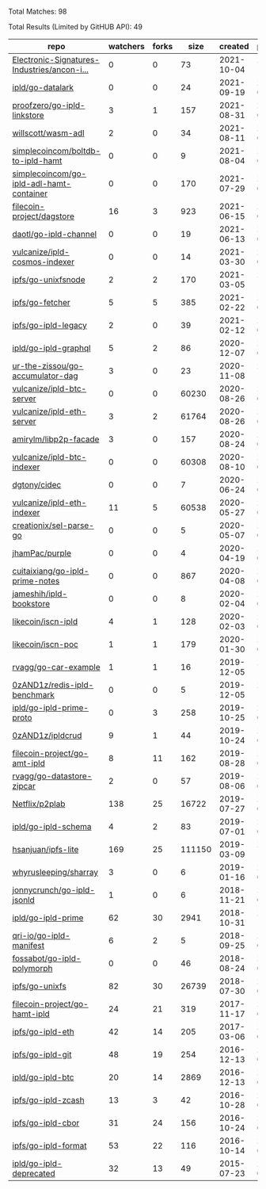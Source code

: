 Total Matches: 98

Total Results (Limited by GitHUB API): 49

| repo | watchers | forks | size | created | pushed |
| ---- | -------- | ----- | ---- | ------- | ------ |
| [Electronic-Signatures-Industries/ancon-i...](https://github.com/Electronic-Signatures-Industries/ancon-ipld-router-sync)| 0 | 0 | 73| 2021-10-04 | 2021-10-05 |
| [ipld/go-datalark](https://github.com/ipld/go-datalark)| 0 | 0 | 24| 2021-09-19 | 2021-09-19 |
| [proofzero/go-ipld-linkstore](https://github.com/proofzero/go-ipld-linkstore)| 3 | 1 | 157| 2021-08-31 | 2021-09-21 |
| [willscott/wasm-adl](https://github.com/willscott/wasm-adl)| 2 | 0 | 34| 2021-08-11 | 2021-08-13 |
| [simplecoincom/boltdb-to-ipld-hamt](https://github.com/simplecoincom/boltdb-to-ipld-hamt)| 0 | 0 | 9| 2021-08-04 | 2021-08-10 |
| [simplecoincom/go-ipld-adl-hamt-container](https://github.com/simplecoincom/go-ipld-adl-hamt-container)| 0 | 0 | 170| 2021-07-29 | 2021-09-28 |
| [filecoin-project/dagstore](https://github.com/filecoin-project/dagstore)| 16 | 3 | 923| 2021-06-15 | 2021-09-16 |
| [daotl/go-ipld-channel](https://github.com/daotl/go-ipld-channel)| 0 | 0 | 19| 2021-06-13 | 2021-06-14 |
| [vulcanize/ipld-cosmos-indexer](https://github.com/vulcanize/ipld-cosmos-indexer)| 0 | 0 | 14| 2021-03-30 | 2021-03-30 |
| [ipfs/go-unixfsnode](https://github.com/ipfs/go-unixfsnode)| 2 | 2 | 170| 2021-03-05 | 2021-10-02 |
| [ipfs/go-fetcher](https://github.com/ipfs/go-fetcher)| 5 | 5 | 385| 2021-02-22 | 2021-08-18 |
| [ipfs/go-ipld-legacy](https://github.com/ipfs/go-ipld-legacy)| 2 | 0 | 39| 2021-02-12 | 2021-08-18 |
| [ipld/go-ipld-graphql](https://github.com/ipld/go-ipld-graphql)| 5 | 2 | 86| 2020-12-07 | 2021-08-20 |
| [ur-the-zissou/go-accumulator-dag](https://github.com/ur-the-zissou/go-accumulator-dag)| 3 | 0 | 23| 2020-11-08 | 2020-11-08 |
| [vulcanize/ipld-btc-server](https://github.com/vulcanize/ipld-btc-server)| 0 | 0 | 60230| 2020-08-26 | 2020-09-02 |
| [vulcanize/ipld-eth-server](https://github.com/vulcanize/ipld-eth-server)| 3 | 2 | 61764| 2020-08-26 | 2021-09-30 |
| [amirylm/libp2p-facade](https://github.com/amirylm/libp2p-facade)| 3 | 0 | 157| 2020-08-24 | 2021-05-22 |
| [vulcanize/ipld-btc-indexer](https://github.com/vulcanize/ipld-btc-indexer)| 0 | 0 | 60308| 2020-08-10 | 2020-09-10 |
| [dgtony/cidec](https://github.com/dgtony/cidec)| 0 | 0 | 7| 2020-06-24 | 2020-06-24 |
| [vulcanize/ipld-eth-indexer](https://github.com/vulcanize/ipld-eth-indexer)| 11 | 5 | 60538| 2020-05-27 | 2021-09-28 |
| [creationix/sel-parse-go](https://github.com/creationix/sel-parse-go)| 0 | 0 | 5| 2020-05-07 | 2020-05-17 |
| [jhamPac/purple](https://github.com/jhamPac/purple)| 0 | 0 | 4| 2020-04-19 | 2020-04-20 |
| [cuitaixiang/go-ipld-prime-notes](https://github.com/cuitaixiang/go-ipld-prime-notes)| 0 | 0 | 867| 2020-04-08 | 2020-04-14 |
| [jameshih/ipld-bookstore](https://github.com/jameshih/ipld-bookstore)| 0 | 0 | 8| 2020-02-04 | 2020-02-05 |
| [likecoin/iscn-ipld](https://github.com/likecoin/iscn-ipld)| 4 | 1 | 128| 2020-02-03 | 2020-05-17 |
| [likecoin/iscn-poc](https://github.com/likecoin/iscn-poc)| 1 | 1 | 179| 2020-01-30 | 2020-05-16 |
| [rvagg/go-car-example](https://github.com/rvagg/go-car-example)| 1 | 1 | 16| 2019-12-05 | 2019-12-06 |
| [0zAND1z/redis-ipld-benchmark](https://github.com/0zAND1z/redis-ipld-benchmark)| 0 | 0 | 5| 2019-12-05 | 2019-12-08 |
| [ipld/go-ipld-prime-proto](https://github.com/ipld/go-ipld-prime-proto)| 0 | 3 | 258| 2019-10-25 | 2021-08-17 |
| [0zAND1z/ipldcrud](https://github.com/0zAND1z/ipldcrud)| 9 | 1 | 44| 2019-10-24 | 2020-06-13 |
| [filecoin-project/go-amt-ipld](https://github.com/filecoin-project/go-amt-ipld)| 8 | 11 | 162| 2019-08-28 | 2021-08-19 |
| [rvagg/go-datastore-zipcar](https://github.com/rvagg/go-datastore-zipcar)| 2 | 0 | 57| 2019-08-06 | 2019-08-13 |
| [Netflix/p2plab](https://github.com/Netflix/p2plab)| 138 | 25 | 16722| 2019-07-27 | 2020-06-02 |
| [ipld/go-ipld-schema](https://github.com/ipld/go-ipld-schema)| 4 | 2 | 83| 2019-07-01 | 2021-08-17 |
| [hsanjuan/ipfs-lite](https://github.com/hsanjuan/ipfs-lite)| 169 | 25 | 111150| 2019-03-09 | 2021-10-05 |
| [whyrusleeping/sharray](https://github.com/whyrusleeping/sharray)| 3 | 0 | 6| 2019-01-16 | 2019-07-18 |
| [jonnycrunch/go-ipld-jsonld](https://github.com/jonnycrunch/go-ipld-jsonld)| 1 | 0 | 6| 2018-11-21 | 2018-07-13 |
| [ipld/go-ipld-prime](https://github.com/ipld/go-ipld-prime)| 62 | 30 | 2941| 2018-10-31 | 2021-10-04 |
| [qri-io/go-ipld-manifest](https://github.com/qri-io/go-ipld-manifest)| 6 | 2 | 5| 2018-09-25 | 2018-09-25 |
| [fossabot/go-ipld-polymorph](https://github.com/fossabot/go-ipld-polymorph)| 0 | 0 | 46| 2018-08-24 | 2018-08-24 |
| [ipfs/go-unixfs](https://github.com/ipfs/go-unixfs)| 82 | 30 | 26739| 2018-07-30 | 2021-09-06 |
| [filecoin-project/go-hamt-ipld](https://github.com/filecoin-project/go-hamt-ipld)| 24 | 21 | 319| 2017-11-17 | 2021-09-22 |
| [ipfs/go-ipld-eth](https://github.com/ipfs/go-ipld-eth)| 42 | 14 | 205| 2017-03-06 | 2021-08-20 |
| [ipfs/go-ipld-git](https://github.com/ipfs/go-ipld-git)| 48 | 19 | 254| 2016-12-13 | 2021-09-09 |
| [ipld/go-ipld-btc](https://github.com/ipld/go-ipld-btc)| 20 | 14 | 2869| 2016-12-13 | 2021-08-17 |
| [ipfs/go-ipld-zcash](https://github.com/ipfs/go-ipld-zcash)| 13 | 3 | 42| 2016-10-28 | 2020-05-04 |
| [ipfs/go-ipld-cbor](https://github.com/ipfs/go-ipld-cbor)| 31 | 24 | 156| 2016-10-24 | 2021-08-18 |
| [ipfs/go-ipld-format](https://github.com/ipfs/go-ipld-format)| 53 | 22 | 116| 2016-10-14 | 2021-08-17 |
| [ipld/go-ipld-deprecated](https://github.com/ipld/go-ipld-deprecated)| 32 | 13 | 49| 2015-07-23 | 2018-08-08 |
